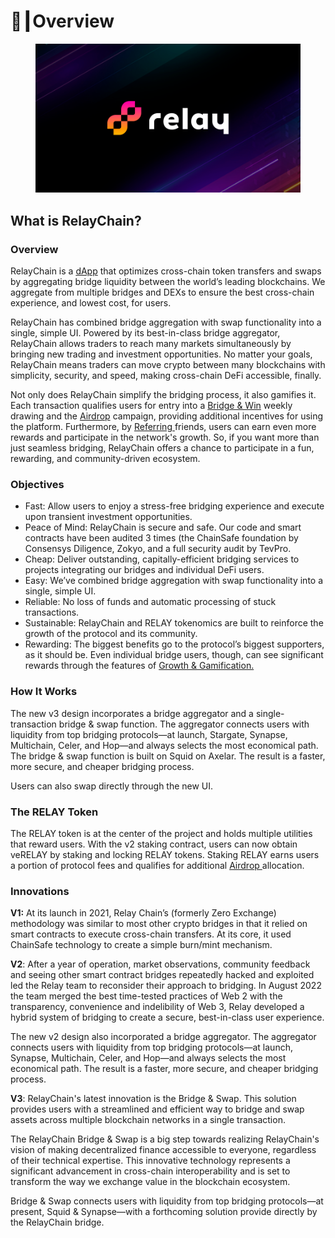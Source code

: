 # 📘┃Overview

<figure><img src=".gitbook/assets/banner discord.png" alt=""><figcaption></figcaption></figure>

## What is RelayChain? <a href="#h.wfetwllh69w6" id="h.wfetwllh69w6"></a>

### **Overview**

RelayChain is a [dApp](https://www.google.com/url?q=https://ethereum.org/en/developers/docs/dapps/\&sa=D\&source=editors\&ust=1680153724482551\&usg=AOvVaw2P33d7HC\_-yIBHFSG9ZBHt) that optimizes cross-chain token transfers and swaps by aggregating bridge liquidity between the world’s leading blockchains. We aggregate from multiple bridges and DEXs to ensure the best cross-chain experience, and lowest cost, for users.

RelayChain has combined bridge aggregation with swap functionality into a single, simple UI. Powered by its best-in-class bridge aggregator, RelayChain allows traders to reach many markets simultaneously by bringing new trading and investment opportunities. No matter your goals, RelayChain means traders can move crypto between many blockchains with simplicity, security, and speed, making cross-chain DeFi accessible, finally.

Not only does RelayChain simplify the bridging process, it also gamifies it. Each transaction qualifies users for entry into a [Bridge & Win](growth-and-gamification/bridge-and-win.md) weekly drawing and the [Airdrop](growth-and-gamification/airdrop-seasons.md) campaign, providing additional incentives for using the platform. Furthermore, by [Referring ](growth-and-gamification/referrals.md)friends, users can earn even more rewards and participate in the network's growth. So, if you want more than just seamless bridging, RelayChain offers a chance to participate in a fun, rewarding, and community-driven ecosystem.

### **Objectives**

* Fast: Allow users to enjoy a stress-free bridging experience and execute upon transient investment opportunities.
* Peace of Mind: RelayChain is secure and safe. Our code and smart contracts have been audited 3 times (the ChainSafe foundation by Consensys Diligence, Zokyo, and a full security audit by TevPro.&#x20;
* Cheap: Deliver outstanding, capitally-efficient bridging services to projects integrating our bridges and individual DeFi users.
* Easy: We’ve combined bridge aggregation with swap functionality into a single, simple UI.
* Reliable: No loss of funds and automatic processing of stuck transactions.
* Sustainable: RelayChain and RELAY tokenomics are built to reinforce the growth of the protocol and its community.
* Rewarding: The biggest benefits go to the protocol’s biggest supporters, as it should be. Even individual bridge users, though, can see significant rewards through the features of [Growth & Gamification.](growth-and-gamification/)

### **How It Works**

The new v3 design incorporates a bridge aggregator and a single-transaction bridge & swap function. The aggregator connects users with liquidity from top bridging protocols—at launch, Stargate, Synapse, Multichain, Celer, and Hop—and always selects the most economical path. The bridge & swap function is built on Squid on Axelar. The result is a faster, more secure, and cheaper bridging process.

Users can also swap directly through the new UI.

### **The RELAY Token**

The RELAY token is at the center of the project and holds multiple utilities that reward users. With the v2 staking contract, users can now obtain veRELAY by staking and locking RELAY tokens. Staking RELAY earns users a portion of protocol fees and qualifies for additional [Airdrop ](growth-and-gamification/airdrop-seasons.md)allocation.&#x20;

### **Innovations**

**V1:** At its launch in 2021, Relay Chain’s (formerly Zero Exchange) methodology was similar to most other crypto bridges in that it relied on smart contracts to execute cross-chain transfers. At its core, it used ChainSafe technology to create a simple burn/mint mechanism.&#x20;



**V2**: After a year of operation, market observations, community feedback and seeing other smart contract bridges repeatedly hacked and exploited led the Relay team to reconsider their approach to bridging. In August 2022 the team merged the best time-tested practices of Web 2 with the transparency, convenience and indelibility of Web 3, Relay developed a hybrid system of bridging to create a secure, best-in-class user experience.&#x20;

The new v2 design also incorporated a bridge aggregator. The aggregator connects users with liquidity from top bridging protocols—at launch, Synapse, Multichain, Celer, and Hop—and always selects the most economical path. The result is a faster, more secure, and cheaper bridging process.



**V3**: RelayChain's latest innovation is the Bridge & Swap. This solution provides users with a streamlined and efficient way to bridge and swap assets across multiple blockchain networks in a single transaction.

The RelayChain Bridge & Swap is a big step towards realizing RelayChain's vision of making decentralized finance accessible to everyone, regardless of their technical expertise. This innovative technology represents a significant advancement in cross-chain interoperability and is set to transform the way we exchange value in the blockchain ecosystem.

Bridge & Swap connects users with liquidity from top bridging protocols—at present, Squid & Synapse—with a forthcoming solution provide directly by the RelayChain bridge. &#x20;
